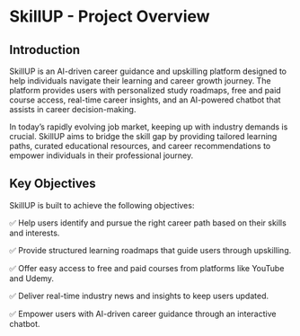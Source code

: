 # SkillUP - Project Overview
## Introduction

SkillUP is an AI-driven career guidance and upskilling platform designed to help individuals navigate their learning and career growth journey. The platform provides users with personalized study roadmaps, free and paid course access, real-time career insights, and an AI-powered chatbot that assists in career decision-making.

In today’s rapidly evolving job market, keeping up with industry demands is crucial. SkillUP aims to bridge the skill gap by providing tailored learning paths, curated educational resources, and career recommendations to empower individuals in their professional journey.

## Key Objectives
SkillUP is built to achieve the following objectives:

✅ Help users identify and pursue the right career path based on their skills and interests.

✅ Provide structured learning roadmaps that guide users through upskilling.

✅ Offer easy access to free and paid courses from platforms like YouTube and Udemy.

✅ Deliver real-time industry news and insights to keep users updated.

✅ Empower users with AI-driven career guidance through an interactive chatbot.
